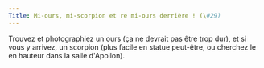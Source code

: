 ```yaml
---
Title: Mi-ours, mi-scorpion et re mi-ours derrière ! (\#29)
---
```


Trouvez et photographiez un ours (ça ne devrait pas être trop dur), et si vous y arrivez, un scorpion (plus facile en statue peut-être, ou cherchez le en hauteur dans la salle d'Apollon).
